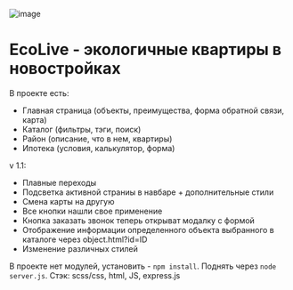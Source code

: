 ![image](https://github.com/user-attachments/assets/90f88ec3-edc3-4823-a1e7-050eefe4a7f0)


# EcoLive - экологичные квартиры в новостройках
В проекте есть: 
- Главная страница (объекты, преимущества, форма обратной связи, карта)
- Каталог (фильтры, тэги, поиск)
- Район (описание, что в нем, квартиры)
- Ипотека (условия, калькулятор, форма)

v 1.1: 
- Плавные переходы
- Подсветка активной страниы в навбаре + дополнительные стили
- Смена карты на другую
- Все кнопки нашли свое применение
- Кнопка заказать звонок теперь открыват модалку с формой
- Отображение информации определенного объекта выбранного в каталоге через object.html?id=ID
- Изменение различных стилей


В проекте нет модулей, установить - `npm install`. Поднять через `node server.js`.
Стэк: scss/css, html, JS, express.js
